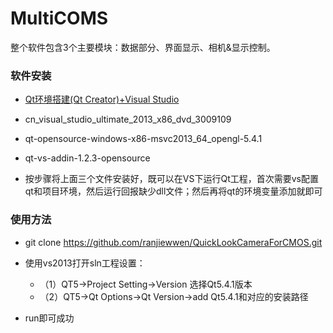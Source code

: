 # MultiCOMS

整个软件包含3个主要模块：数据部分、界面显示、相机&显示控制。

### 软件安装

- [Qt环境搭建(Qt Creator)+Visual Studio](http://www.cnblogs.com/ranjiewen/p/5318768.html)
- cn_visual_studio_ultimate_2013_x86_dvd_3009109
- qt-opensource-windows-x86-msvc2013_64_opengl-5.4.1
- qt-vs-addin-1.2.3-opensource

- 按步骤将上面三个文件安装好，既可以在VS下运行Qt工程，首次需要vs配置qt和项目环境，然后运行回报缺少dll文件；然后再将qt的环境变量添加就即可

### 使用方法

- git clone https://github.com/ranjiewwen/QuickLookCameraForCMOS.git

- 使用vs2013打开sln工程设置：
     
     - （1）QT5->Project Setting->Version 选择Qt5.4.1版本
     - （2）QT5->Qt Options->Qt Version->add Qt5.4.1和对应的安装路径
- run即可成功 
        
      
